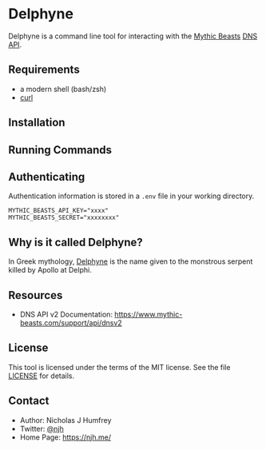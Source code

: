 Delphyne
========

Delphyne is a command line tool for interacting with the [Mythic Beasts] [DNS API].


Requirements
------------

- a modern shell (bash/zsh)
- [curl]


Installation
------------


Running Commands
----------------


Authenticating
--------------

Authentication information is stored in a `.env` file in your working directory.

    MYTHIC_BEASTS_API_KEY="xxxx"
    MYTHIC_BEASTS_SECRET="xxxxxxxx"


Why is it called Delphyne?
--------------------------

In Greek mythology, [Delphyne](https://en.wikipedia.org/wiki/Delphyne) is the name given to the monstrous serpent killed by Apollo at Delphi.


Resources
---------

* DNS API v2 Documentation: https://www.mythic-beasts.com/support/api/dnsv2


License
-------

This tool is licensed under the terms of the MIT license.
See the file [LICENSE](/LICENSE.md) for details.


Contact
-------

* Author:    Nicholas J Humfrey
* Twitter:   [@njh]
* Home Page: https://njh.me/



[curl]:           https://curl.haxx.se
[@njh]:           https://twitter.com/njh
[Mythic Beasts]:  https://www.mythic-beasts.com/
[DNS API]:        https://www.mythic-beasts.com/sales/domains/dynamic-dns

